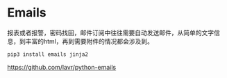 Emails
======

报表或者报警，密码找回，邮件订阅中往往需要自动发送邮件，从简单的文字信息，到丰富的html，再到需要附件的情况都会涉及到。


```
pip3 install emails jinja2
```

https://github.com/lavr/python-emails
